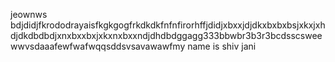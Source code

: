 jeownws bdjdidjfkrododrayaisfkgkgogfrkdkdkfnfnfirorhffjdidjxbxxjdjdkxbxbxbsjxkxjxhdjdkdbdbdjxnxbxxbxjxkxnxbxxndjdhdbdggagg333bbwbr3b3r3bcdsscsweewwvsdaaafewfwafwqqsddsvsavawawfmy name is shiv jani
